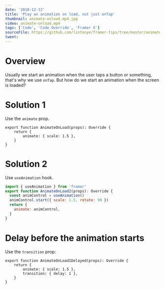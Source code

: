 ```yaml
---
date: '2018-12-12'
title: 'Play an animation on load, not just onTap'
thumbnail: animate-onload.mp4.jpg
video: animate-onload.mp4
tags: ['Code', 'Code Override', 'Framer X']
sourceFile: https://github.com/lintonye/framer-tips/tree/master/animate-onload.framerfx
tweet:
---
```


# Overview

Usually we start an animation when the user taps a button or something, that's why we use `onTap`. But how do we start an animation when the screen is loaded?

# Solution 1

Use the `animate` prop.

```jsx{3}
export function AnimateOnLoad(props): Override {
    return {
        animate: { scale: 1.5 },
    }
}
```

# Solution 2

Use `useAnimation` hook.

```jsx
import { useAnimation } from 'framer'
export function AnimateOnLoad2(props): Override {
  const animControl = useAnimation()
  animControl.start({ scale: 1.5, rotate: 90 })
  return {
    animate: animControl,
  }
}
```

# Delay before the animation starts

Use the `transition` prop:

```jsx{4}
export function AnimateOnLoad1Delayed(props): Override {
    return {
        animate: { scale: 1.5 },
        transition: { delay: 1 },
    }
}
```

